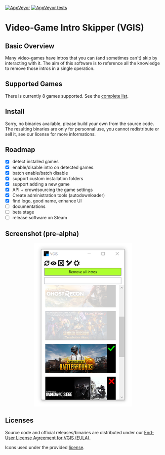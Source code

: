 [![AppVeyor](https://img.shields.io/appveyor/ci/NicolasConstant/Video-game-intro-skipper.svg?style=flat-square)](https://ci.appveyor.com/project/NicolasConstant/video-game-intro-skipper) [![AppVeyor tests](https://img.shields.io/appveyor/tests/NicolasConstant/Video-game-intro-skipper.svg?style=flat-square)](https://ci.appveyor.com/project/NicolasConstant/video-game-intro-skipper/build/tests)

# Video-Game Intro Skipper (VGIS)

## Basic Overview
Many video-games have intros that you can (and sometimes can't) skip by interacting with it. The aim of this software is to reference all the knowledge to remove those intros in a single operation.

## Supported Games
There is currently 8 games supported. 
See the [complete list](documentation/SupportedGames.md).

## Install
Sorry, no binaries available, please build your own from the source code.
The resulting binaries are only for personnal use, you cannot redistribute or sell it, see our license for more informations. 

## Roadmap 
- [x] detect installed games
- [x] enable/disable intro on detected games
- [x] batch enable/batch disable
- [x] support custom installation folders
- [x] support adding a new game
- [x] API + crowdsourcing the game settings
- [x] Create administration tools (autodownloader)
- [x] find logo, good name, enhance UI
- [ ] documentations
- [ ] beta stage
- [ ] release software on Steam

## Screenshot (pre-alpha)

<p align="center">
   <img alt="screenshot" src="https://raw.githubusercontent.com/NicolasConstant/Video-game-intro-skipper/master/VGIS.PNG" />
</p>
 
## Licenses
Source code and official releases/binaries are distributed under our [End-User License Agreement for VGIS (EULA)](EULA.txt).

Icons used under the provided [license](IconsLicense.md).
